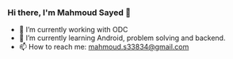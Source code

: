 ### Hi there, I'm Mahmoud Sayed 👋

- 🔭 I’m currently working with ODC
- 🌱 I’m currently learning Android, problem solving and backend.
- 📫 How to reach me: mahmoud.s33834@gmail.com

